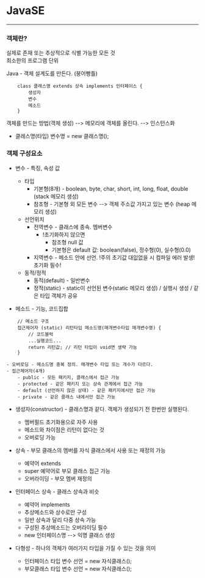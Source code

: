 # JavaSE

***

### 객체란?   
실제로 존재 또는 추상적으로 식별 가능한 모든 것   
최소한의 프로그램 단위   
	
Java - 객체 설계도를 만든다. (붕어빵틀)   
```
	class 클래스명 extends 상속 implements 인터페이스 {
		생성자
		변수
		메소드
	}
```
객체를 만드는 방법(객체 생성) --> 메모리에 객체를 올린다. --> 인스턴스화   
* 클래스명(타입) 변수명 = new 클래스명();   
	
### 객체 구성요소
- 변수 - 특징, 속성 값   
	- 타입
		- 기본형(8개) - boolean, byte, char, short, int, long, float, double (stack 메모리 생성)
		- 참조형 - 기본형 외 모든 변수 --> 객체 주소값 가지고 있는 변수 (heap 메모리 생성)
	- 선언위치
		- 전역변수 - 클래스에 종속. 멤버변수
			- !초기화하지 않으면
				- 참조형 null 값
				- 기본형은 default 값: boolean(false), 정수형(0), 실수형(0.0)
		- 지역변수 - 메소드 안에 선언. !주의 초기값 대잆없을 시 컴파일 에러 발생! 초기화 필수!
	- 동적/정적
		- 동적(default) - 일반변수
		- 정적(static) - static이 선언된 변수(static 메모리 생성) / 실행시 생성 / 같은 타입 객체가 공유

- 메소드 - 기능, 코드집합
```
	// 메소드 구조
	접근제어자 (static) 리턴타입 메소드명(매개변수타입 매개변수명) {
		// 코드블럭
		...실행코드...
		return 리턴값; // 리턴 타입이 void면 생략 가능
	}
```
	- 오버로딩 - 메소드명 중복 정의. 매개변수 타입 또는 개수가 다르다.
	- 접근제어자(4개)
		- public - 모든 패키지, 클래스에서 접근 가능
		- protected - 같은 패키지 또는 상속 관계에서 접근 가능
		- default (선언하지 않은 상태) - 같은 패키지에서만 접근 가능
		- private - 같은 클래스 내에서만 접근 가능
		
- 생성자(constructor) - 클래스명과 같다. 객체가 생성되기 전 한번만 실행된다.
	- 멤버필드 초기화용으로 자주 사용
	- 메소드와 차이점은 리턴이 없다는 것
	- 오버로딩 가능
	
- 상속 - 부모 클래스의 멤버를 자식 클래스에서 사용 또는 재정의 가능
	- 예약어 extends
	- super 예약어로 부모 클래스 접근 가능
	- 오버라이딩 - 부모 멤버 재정의
	
- 인터페이스 상속 - 클래스 상속과 비슷
	- 예약어 implements
	- 추상메소드와 상수로만 구성
	- 일반 상속과 달리 다중 상속 가능
	- 구성된 추상메소드는 오버라이딩 필수
	- new 인터페이스명 --> 익명 클래스 생성
	
- 다형성 - 하나의 객체가 여러가지 타입을 가질 수 있는 것을 의미
	- 인터페이스 타입 변수 선언 = new 자식클래스();
	- 부모클래스 타입 변수 선언 = new 자식클래스();